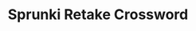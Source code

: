 ---
slug: sprunki-retake-crossword
title: Sprunki Retake Crossword
description: "Sprunki Retake Crossword is an exciting online game. Play for free directly in your browser!"
icon: /images/popular_mods/Sprunki Retake Crossword.png
url: https://wowtbc.net/sprunkin/crossword-retake/index.html
previewImage: /images/popular_mods/Sprunki Retake Crossword.png
type: popular mods

# SEO配置
seo:
  title: "Sprunki Retake Crossword - Play Free Online Game | Fun Browser Games"
  description: "Sprunki Retake Crossword - Play this fun online game for free in your browser. No download required!"
  ogImage: "/images/popular_mods/Sprunki Retake Crossword.png"
  keywords: "sprunki-retake-crossword, online game, browser game, free game, popular mods game, play online"

videoUrls:
  - https://www.youtube.com/embed/example1
  - https://www.youtube.com/embed/example2

whyPlay:
  title: "Why Play Sprunki Retake Crossword?"
  items:
    - "Immersive Gameplay: Sprunki Retake Crossword offers an engaging and immersive gaming experience that will keep you entertained for hours"
    - "Challenging Levels: Test your skills with increasingly difficult challenges and obstacles"
    - "Beautiful Graphics: Enjoy stunning visuals and smooth animations that bring the game world to life"
    - "Regular Updates: New content and features are added regularly to keep the game fresh and exciting"
    - "Free to Play: Experience all the fun without spending a penny"
    - "Community Features: Connect with other players, share strategies, and compete for high scores"
    - "Cross-Platform: Play on any device with a web browser, no downloads required"

features:
  title: "Key Features of Sprunki Retake Crossword"
  image: "/images/popular_mods/Sprunki Retake Crossword.png"
  items:
    - "Intuitive Controls: Easy to learn controls make Sprunki Retake Crossword accessible for players of all skill levels"
    - "Multiple Game Modes: Enjoy various gameplay options that provide different challenges and experiences"
    - "Character Customization: Personalize your gaming experience with unique characters and items"
    - "Achievement System: Complete special tasks to earn rewards and recognition"
    - "Leaderboards: Compete with players worldwide and see who can achieve the highest scores"

characteristics:
  title: "Game Characteristics"
  image: "/images/popular_mods/Sprunki Retake Crossword.png"
  items:
    - "Genre: Popular mods game with elements of strategy and skill"
    - "Difficulty: Suitable for both casual gamers and those seeking a challenge"
    - "Play Time: Quick sessions or extended gameplay, depending on your preference"
    - "Art Style: Vibrant and engaging visuals that enhance the gaming experience"
    - "Sound Design: Immersive audio that complements the gameplay perfectly"

info: "Sprunki Retake Crossword is an exciting online game that offers players a unique and engaging gaming experience. With its intuitive controls, stunning visuals, and challenging gameplay, Sprunki Retake Crossword provides hours of entertainment for players of all ages and skill levels. Whether you're looking for a quick gaming session during a break or an extended play session, Sprunki Retake Crossword delivers an immersive experience that will keep you coming back for more. The game features multiple levels of increasing difficulty, ensuring that players are constantly challenged as they progress. With regular updates adding new content and features, Sprunki Retake Crossword remains fresh and exciting, providing endless entertainment options for its growing community of players."

howToPlayIntro: "Welcome to Sprunki Retake Crossword! This guide will walk you through the basics and help you master the game. Whether you're a beginner or looking to improve your skills, these tips and instructions will enhance your gaming experience."

howToPlaySteps:
  - title: "Getting Started"
    description: "Begin your Sprunki Retake Crossword adventure by familiarizing yourself with the controls. Use your keyboard or mouse to navigate through the game interface. The tutorial will guide you through the basic mechanics and help you understand the objectives."
  - title: "Understanding the Objectives"
    description: "In Sprunki Retake Crossword, your main goal is to progress through levels by completing specific objectives. Each level presents unique challenges that require different strategies and approaches."
  - title: "Mastering the Controls"
    description: "Practice using the controls to improve your precision and reaction time. Sprunki Retake Crossword requires quick reflexes and strategic thinking to overcome obstacles and defeat opponents."
  - title: "Utilizing Power-ups"
    description: "Collect power-ups throughout the game to enhance your abilities and overcome difficult challenges. Each power-up offers unique advantages that can be crucial for success."
  - title: "Developing Strategies"
    description: "As you progress in Sprunki Retake Crossword, develop effective strategies for different scenarios. Analyze patterns, anticipate challenges, and adapt your approach to maximize your performance."

faq:
  title: "Frequently Asked Questions about Sprunki Retake Crossword"
  items:
    - question: "Is Sprunki Retake Crossword free to play?"
      answer: "Yes, Sprunki Retake Crossword is completely free to play directly in your web browser. No downloads or purchases are required to enjoy the full game experience."
    - question: "Can I play Sprunki Retake Crossword on mobile devices?"
      answer: "Yes, Sprunki Retake Crossword is optimized for both desktop and mobile play. You can enjoy the game on any device with a web browser and internet connection."
    - question: "Are there any in-game purchases?"
      answer: "While Sprunki Retake Crossword is free to play, there may be optional in-game purchases available for cosmetic items or additional features that don't affect core gameplay."
    - question: "How often is Sprunki Retake Crossword updated?"
      answer: "The developers regularly update Sprunki Retake Crossword with new content, features, and improvements based on player feedback and game performance."
    - question: "Can I play Sprunki Retake Crossword offline?"
      answer: "Currently, Sprunki Retake Crossword requires an internet connection to play as it's a browser-based online game."
    - question: "Is Sprunki Retake Crossword suitable for children?"
      answer: "Yes, Sprunki Retake Crossword is designed to be family-friendly and suitable for players of all ages."
    - question: "How do I report bugs or issues?"
      answer: "If you encounter any problems while playing Sprunki Retake Crossword, you can report them through the game's support page or contact the developers directly through their website."
    - question: "Still Have Questions?"
      answer: "If you have additional questions about Sprunki Retake Crossword that aren't covered in this FAQ, please visit our support center or contact our customer service team for assistance."
---